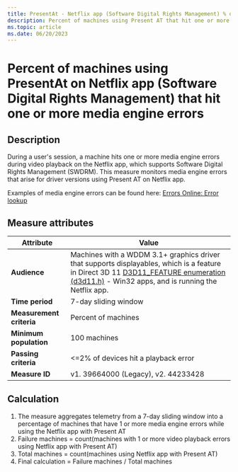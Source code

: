 ```yaml
---
title: PresentAt - Netflix app (Software Digital Rights Management) % of machines hitting one or more media engine errors
description: Percent of machines using Present AT that hit one or more media engine errors during video playback on the Netflix app, which supports Software Digital Rights Management (SWDRM). This measure monitors media engine errors that arise for driver versions using Present AT on Netflix app. 
ms.topic: article
ms.date: 06/20/2023
---
```


#  Percent of machines using PresentAt on Netflix app (Software Digital Rights Management) that hit one or more media engine errors

## Description

During a user's session, a machine hits one or more media engine errors during video playback on the Netflix app, which supports Software Digital Rights Management (SWDRM). This measure monitors media engine errors that arise for driver versions using Present AT on Netflix app.

Examples of media engine errors can be found here: [Errors Online: Error lookup](https://windowsinternalservices.azurewebsites.net)



## Measure attributes

| Attribute | Value |
|--|--|
| **Audience** | Machines with a WDDM 3.1+ graphics driver that supports displayables, which is a feature in Direct 3D 11  [D3D11_FEATURE enumeration (d3d11.h)](/windows/win32/api/d3d11/ne-d3d11-d3d11_feature) - Win32 apps, and is running the Netflix app. |
| **Time period** | 7-day sliding window |
| **Measurement criteria** | Percent of machines |
| **Minimum population** | 100 machines |
| **Passing criteria** | <=2% of devices hit a playback error|
| **Measure ID** | v1. 39664000 (Legacy), v2. 44233428 |

## Calculation

1. The measure aggregates telemetry from a 7-day sliding window into a percentage of machines that have 1 or more media engine errors while using the Netflix app with Present AT
2. Failure machines = count(machines with 1 or more video playback errors using Netflix app with Present AT)
3. Total machines = count(machines using Netflix app with Present AT)
4. Final calculation = Failure machines / Total machines